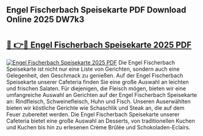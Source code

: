 ## Engel Fischerbach Speisekarte PDF Download Online 2025 DW7k3

# <h2><a href="http://gcb99r.nevu.top/?p=Engel+Fischerbach+Speisekarte">🔗 👉🔴 Engel Fischerbach Speisekarte 2025 PDF</a></h2>

[![Engel Fischerbach Speisekarte 2025 PDF](https://i.imgur.com/dBaPXMq.png)](http://gcb99r.nevu.top/?p=Engel+Fischerbach+Speisekarte)
Die Engel Fischerbach Speisekarte ist nicht nur eine Liste von Gerichten, sondern auch eine Gelegenheit, den Geschmack zu genießen. Auf der Engel Fischerbach Speisekarte unserer Cafeteria finden Sie eine große Auswahl an leichten und frischen Salaten. Für diejenigen, die Fleisch mögen, bieten wir eine umfangreiche Auswahl an Gerichten auf der Engel Fischerbach Speisekarte an: Rindfleisch, Schweinefleisch, Huhn und Fisch. Unseren Auserwählten bieten wir köstliche Gerichte wie Schaschlik und Steak an, die auf dem Feuer zubereitet werden. Die Engel Fischerbach Speisekarte unserer Cafeteria bietet eine große Auswahl an Desserts, von traditionellen Kuchen und Kuchen bis hin zu erlesenen Crème Brûlée und Schokoladen-Eclairs.
